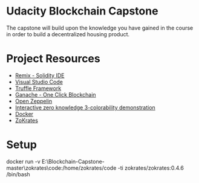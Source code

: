# Udacity Blockchain Capstone

The capstone will build upon the knowledge you have gained in the course in order to build a decentralized housing product. 

# Project Resources

* [Remix - Solidity IDE](https://remix.ethereum.org/)
* [Visual Studio Code](https://code.visualstudio.com/)
* [Truffle Framework](https://truffleframework.com/)
* [Ganache - One Click Blockchain](https://truffleframework.com/ganache)
* [Open Zeppelin ](https://openzeppelin.org/)
* [Interactive zero knowledge 3-colorability demonstration](http://web.mit.edu/~ezyang/Public/graph/svg.html)
* [Docker](https://docs.docker.com/install/)
* [ZoKrates](https://github.com/Zokrates/ZoKrates)

# Setup

docker run -v E:\Blockchain-Capstone-master\zokrates\code:/home/zokrates/code -ti zokrates/zokrates:0.4.6 /bin/bash

